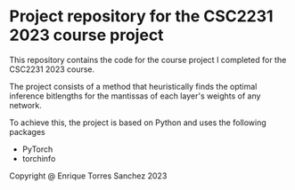 # Project repository for the CSC2231 2023 course project
This repository contains the code for the course project I completed for the CSC2231 2023 course.

The project consists of a method that heuristically finds the optimal inference bitlengths for the mantissas of each layer's weights of any network.

To achieve this, the project is based on Python and uses the following packages
- PyTorch
- torchinfo

Copyright @ Enrique Torres Sanchez 2023
